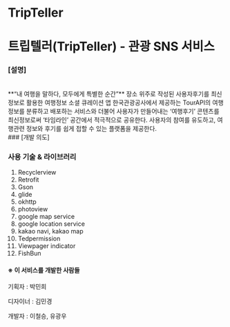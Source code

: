 # TripTeller
# 트립텔러(TripTeller) - 관광 SNS 서비스

### [설명]
<br>
**“내 여행을 말하다, 모두에게 특별한 순간”**
장소 위주로 작성된 사용자후기를 최신정보로 활용한 여행정보 소셜 큐레이션 앱 
 한국관광공사에서 제공하는 TourAPI의 여행정보를 분류하고 배포하는 서비스와 더불어 사용자가 만들어내는 ‘여행후기’ 콘텐츠를 최신정보로써 ‘타임라인’ 공간에서 적극적으로 공유한다. 사용자의 참여를 유도하고, 여행관련 정보와 후기를 쉽게 접할 수 있는 플랫폼을 제공한다. 
</br>
### [개발 의도]


### 사용 기술 & 라이브러리

1. Recyclerview
2. Retrofit
3. Gson
4. glide
5. okhttp
6. photoview
7. google map service
8. google location service
9. kakao navi, kakao map
10. Tedpermission
11. Viewpager indicator
12. FishBun

#### ※ 이 서비스를 개발한 사람들

기획자 : 박민희

디자이너 : 김민경

개발자 : 이철승, 유광우

